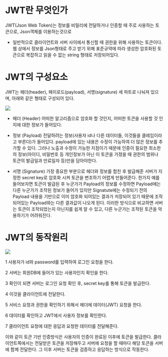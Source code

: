 # JWT란 무엇인가

JWT(Json Web Token)는 정보를 비밀리에 전달하거나 인증할 때 주로 사용하는 토큰으로, Json객체를 이용하는것으로
- 일반적으로 클라이언트와 서버 사이에서 통신할 때 권한을 위해 사용하는 토큰이다. 웹 상에서 정보를 Json형태로 주고 받기 위해 표준규약에 따라 생성한 암호화된 토큰으로 복잡하고 읽을 수 없는 string 형태로 저장되어있다.

# JWT의 구성요소

JWT는 헤더(header), 페이로드(payload), 서명(signature) 세 파트로 나눠져 있으며, 아래와 같은 형태로 구성되어 있다.

![](https://velog.velcdn.com/images/sunblock99/post/781cb723-6283-49a2-8f14-59b9f8a64010/image.png)


- 헤더 (Header)
어떠한 알고리즘으로 암호화 할 것인지, 어떠한 토큰을 사용할 것 인지에 대한 정보가 들어있다.

- 정보 (Payload)
전달하려는 정보(사용자 id나 다른 데이터들, 이것들을 클레임이라고 부른다)가 들어있다.
payload에 있는 내용은 수정이 가능하여 더 많은 정보를 추가할 수 있다. 그러나 노출과 수정이 가능한 지점이기 때문에 인증이 필요한 최소한의 정보(아이디, 비밀번호 등 개인정보가 아닌 이 토큰을 가졌을 때 권한의 범위나 토큰의 발급일과 만료일자 등)만을 담아야한다.

- 서명 (Signature)
가장 중요한 부분으로 헤더와 정보를 합친 후 발급해준 서버가 지정한 secret key로 암호화 시켜 토큰을 변조하기 어렵게 만들어준다.
한가지 예를 들어보자면 토큰이 발급된 후 누군가가 Payload의 정보를 수정하면 Payload에는 다른 누군가가 조작된 정보가 들어가 있지만 Signatute에는 수정되기 전의 Payload 내용을 기반으로 이미 암호화 되어있는 결과가 저장되어 있기 때문에 조작되어있는 Payload와는 다른 결과값이 나오게 된다.
이러한 방식으로 비교하면 서버는 토큰이 조작되었는지 아닌지를 쉽게 알 수 있고, 다른 누군가는 조작된 토큰을 악용하기가 어려워진다.

# JWT의 동작원리

![](https://velog.velcdn.com/images/sunblock99/post/c9cc6fc5-cbfc-44d5-92e8-4b05a47b6eb3/image.png)


1 사용자가 id와 password를 입력하여 로그인 요청을 한다.

2 서버는 회원DB에 들어가 있는 사용자인지 확인을 한다.

3 확인이 되면 서버는 로그인 요청 확인 후, secret key를 통해 토큰을 발급한다.

4 이것을 클라이언트에 전달한다.

5 서비스 요청과 권한을 확인하기 위해서 헤더에 데이터(JWT) 요청을 한다.

6 데이터를 확인하고 JWT에서 사용자 정보를 확인한다.

7 클라이언트 요청에 대한 응답과 요청한 데이터를 전달해준다.

이와 같이 토큰 기반 인증방식은 사용자의 인증이 완료된 이후에 토큰을 발급한다. 클라이언트쪽에서는 전달받은 토큰을 저장해두고 서버에 요청을 할 때마다 해당 토큰을 서버에 함께 전달한다. 그 이후 서버는 토큰을 검증하고 응답하는 방식으로 작동한다.